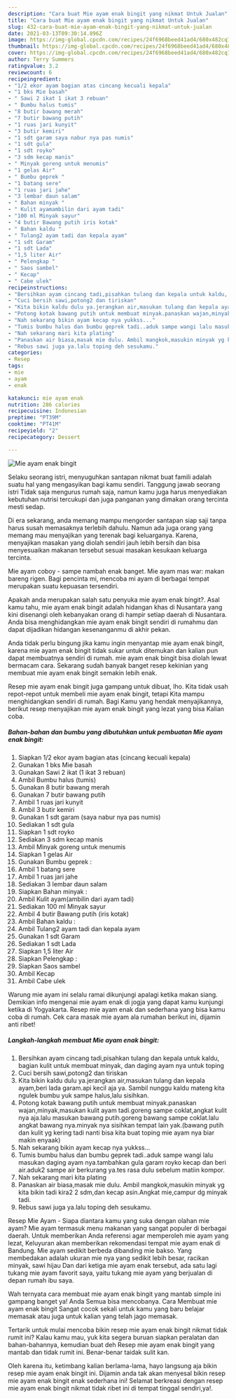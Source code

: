 ```yaml
---
description: "Cara buat Mie ayam enak bingit yang nikmat Untuk Jualan"
title: "Cara buat Mie ayam enak bingit yang nikmat Untuk Jualan"
slug: 432-cara-buat-mie-ayam-enak-bingit-yang-nikmat-untuk-jualan
date: 2021-03-13T09:30:14.896Z
image: https://img-global.cpcdn.com/recipes/24f6968beed41ad4/680x482cq70/mie-ayam-enak-bingit-foto-resep-utama.jpg
thumbnail: https://img-global.cpcdn.com/recipes/24f6968beed41ad4/680x482cq70/mie-ayam-enak-bingit-foto-resep-utama.jpg
cover: https://img-global.cpcdn.com/recipes/24f6968beed41ad4/680x482cq70/mie-ayam-enak-bingit-foto-resep-utama.jpg
author: Terry Summers
ratingvalue: 3.2
reviewcount: 6
recipeingredient:
- "1/2 ekor ayam bagian atas cincang kecuali kepala"
- "1 bks Mie basah"
- " Sawi 2 ikat 1 ikat 3 rebuan"
- " Bumbu halus tumis"
- "8 butir bawang merah"
- "7 butir bawang putih"
- "1 ruas jari kunyit"
- "3 butir kemiri"
- "1 sdt garam saya nabur nya pas numis"
- "1 sdt gula"
- "1 sdt royko"
- "3 sdm kecap manis"
- " Minyak goreng untuk menumis"
- "1 gelas Air"
- " Bumbu geprek "
- "1 batang sere"
- "1 ruas jari jahe"
- "3 lembar daun salam"
- " Bahan minyak "
- " Kulit ayamambilin dari ayam tadi"
- "100 ml Minyak sayur"
- "4 butir Bawang putih iris kotak"
- " Bahan kaldu "
- " Tulang2 ayam tadi dan kepala ayam"
- "1 sdt Garam"
- "1 sdt Lada"
- "1,5 liter Air"
- " Pelengkap "
- " Saos sambel"
- " Kecap"
- " Cabe ulek"
recipeinstructions:
- "Bersihkan ayam cincang tadi,pisahkan tulang dan kepala untuk kaldu, bagian kulit untuk membuat minyak, dan daging ayam nya untuk toping"
- "Cuci bersih sawi,potong2 dan tiriskan"
- "Kita bikin kaldu dulu ya.jerangkan air,masukan tulang dan kepala ayam,beri lada garam.api kecil aja ya. Sambil nunggu kaldu mateng kita ngulek bumbu yuk sampe halus,lalu sisihkan."
- "Potong kotak bawang putih untuk membuat minyak.panaskan wajan,minyak,masukan kulit ayam tadi.goreng sampe coklat,angkat kulit nya aja.lalu masukan bawang putih.goreng bawang sampe coklat.lalu angkat bawang nya.minyak nya sisihkan tempat lain yak.(bawang putih dan kulit yg kering tadi nanti bisa kita buat toping mie ayam nya biar makin enyaak)"
- "Nah sekarang bikin ayam kecap nya yukkss..."
- "Tumis bumbu halus dan bumbu geprek tadi..aduk sampe wangi lalu masukan daging ayam nya.tambahkan gula garam royko kecap dan beri air.aduk2 sampe air berkurang ya.tes rasa dulu sebelum matiin kompor."
- "Nah sekarang mari kita plating"
- "Panaskan air biasa,masak mie dulu. Ambil mangkok,masukin minyak yg kita bikin tadi kira2 2 sdm,dan kecap asin.Angkat mie,campur dg minyak tadi."
- "Rebus sawi juga ya.lalu toping deh sesukamu."
categories:
- Resep
tags:
- mie
- ayam
- enak

katakunci: mie ayam enak 
nutrition: 286 calories
recipecuisine: Indonesian
preptime: "PT39M"
cooktime: "PT41M"
recipeyield: "2"
recipecategory: Dessert

---
```



![Mie ayam enak bingit](https://img-global.cpcdn.com/recipes/24f6968beed41ad4/680x482cq70/mie-ayam-enak-bingit-foto-resep-utama.jpg)

Selaku seorang istri, menyuguhkan santapan nikmat buat famili adalah suatu hal yang mengasyikan bagi kamu sendiri. Tanggung jawab seorang istri Tidak saja mengurus rumah saja, namun kamu juga harus menyediakan kebutuhan nutrisi tercukupi dan juga panganan yang dimakan orang tercinta mesti sedap.

Di era  sekarang, anda memang mampu mengorder santapan siap saji tanpa harus susah memasaknya terlebih dahulu. Namun ada juga orang yang memang mau menyajikan yang terenak bagi keluarganya. Karena, menyajikan masakan yang diolah sendiri jauh lebih bersih dan bisa menyesuaikan makanan tersebut sesuai masakan kesukaan keluarga tercinta. 

Mie ayam coboy - sampe nambah enak banget. Mie ayam mas war: makan bareng rigen. Bagi pencinta mi, mencoba mi ayam di berbagai tempat merupakan suatu kepuasan tersendiri.

Apakah anda merupakan salah satu penyuka mie ayam enak bingit?. Asal kamu tahu, mie ayam enak bingit adalah hidangan khas di Nusantara yang kini disenangi oleh kebanyakan orang di hampir setiap daerah di Nusantara. Anda bisa menghidangkan mie ayam enak bingit sendiri di rumahmu dan dapat dijadikan hidangan kesenanganmu di akhir pekan.

Anda tidak perlu bingung jika kamu ingin menyantap mie ayam enak bingit, karena mie ayam enak bingit tidak sukar untuk ditemukan dan kalian pun dapat membuatnya sendiri di rumah. mie ayam enak bingit bisa diolah lewat bermacam cara. Sekarang sudah banyak banget resep kekinian yang membuat mie ayam enak bingit semakin lebih enak.

Resep mie ayam enak bingit juga gampang untuk dibuat, lho. Kita tidak usah repot-repot untuk membeli mie ayam enak bingit, tetapi Kita mampu menghidangkan sendiri di rumah. Bagi Kamu yang hendak menyajikannya, berikut resep menyajikan mie ayam enak bingit yang lezat yang bisa Kalian coba.

<!--inarticleads1-->

##### Bahan-bahan dan bumbu yang dibutuhkan untuk pembuatan Mie ayam enak bingit:

1. Siapkan 1/2 ekor ayam bagian atas (cincang kecuali kepala)
1. Gunakan 1 bks Mie basah
1. Gunakan  Sawi 2 ikat (1 ikat 3 rebuan)
1. Ambil  Bumbu halus (tumis)
1. Gunakan 8 butir bawang merah
1. Gunakan 7 butir bawang putih
1. Ambil 1 ruas jari kunyit
1. Ambil 3 butir kemiri
1. Gunakan 1 sdt garam (saya nabur nya pas numis)
1. Sediakan 1 sdt gula
1. Siapkan 1 sdt royko
1. Sediakan 3 sdm kecap manis
1. Ambil  Minyak goreng untuk menumis
1. Siapkan 1 gelas Air
1. Gunakan  Bumbu geprek :
1. Ambil 1 batang sere
1. Ambil 1 ruas jari jahe
1. Sediakan 3 lembar daun salam
1. Siapkan  Bahan minyak :
1. Ambil  Kulit ayam(ambilin dari ayam tadi)
1. Sediakan 100 ml Minyak sayur
1. Ambil 4 butir Bawang putih (iris kotak)
1. Ambil  Bahan kaldu :
1. Ambil  Tulang2 ayam tadi dan kepala ayam
1. Gunakan 1 sdt Garam
1. Sediakan 1 sdt Lada
1. Siapkan 1,5 liter Air
1. Siapkan  Pelengkap :
1. Siapkan  Saos sambel
1. Ambil  Kecap
1. Ambil  Cabe ulek


Warung mie ayam ini selalu ramai dikunjungi apalagi ketika makan siang. Demikian info mengenai mie ayam enak di jogja yang dapat kamu kunjungi ketika di Yogyakarta. Resep mie ayam enak dan sederhana yang bisa kamu coba di rumah. Cek cara masak mie ayam ala rumahan berikut ini, dijamin anti ribet! 

<!--inarticleads2-->

##### Langkah-langkah membuat Mie ayam enak bingit:

1. Bersihkan ayam cincang tadi,pisahkan tulang dan kepala untuk kaldu, bagian kulit untuk membuat minyak, dan daging ayam nya untuk toping
1. Cuci bersih sawi,potong2 dan tiriskan
1. Kita bikin kaldu dulu ya.jerangkan air,masukan tulang dan kepala ayam,beri lada garam.api kecil aja ya. Sambil nunggu kaldu mateng kita ngulek bumbu yuk sampe halus,lalu sisihkan.
1. Potong kotak bawang putih untuk membuat minyak.panaskan wajan,minyak,masukan kulit ayam tadi.goreng sampe coklat,angkat kulit nya aja.lalu masukan bawang putih.goreng bawang sampe coklat.lalu angkat bawang nya.minyak nya sisihkan tempat lain yak.(bawang putih dan kulit yg kering tadi nanti bisa kita buat toping mie ayam nya biar makin enyaak)
1. Nah sekarang bikin ayam kecap nya yukkss...
1. Tumis bumbu halus dan bumbu geprek tadi..aduk sampe wangi lalu masukan daging ayam nya.tambahkan gula garam royko kecap dan beri air.aduk2 sampe air berkurang ya.tes rasa dulu sebelum matiin kompor.
1. Nah sekarang mari kita plating
1. Panaskan air biasa,masak mie dulu. Ambil mangkok,masukin minyak yg kita bikin tadi kira2 2 sdm,dan kecap asin.Angkat mie,campur dg minyak tadi.
1. Rebus sawi juga ya.lalu toping deh sesukamu.


Resep Mie Ayam - Siapa diantara kamu yang suka dengan olahan mie ayam? Mie ayam termasuk menu makanan yang sangat populer di berbagai daerah. Untuk memberikan Anda referensi agar memperoleh mie ayam yang lezat, Keluyuran akan memberikan rekomendasi tempat mie ayam enak di Bandung. Mie ayam sedikit berbeda dibanding mie bakso. Yang membedakan adalah ukuran mie nya yang sedikit lebih besar, racikan minyak, sawi hijau Dan dari ketiga mie ayam enak tersebut, ada satu lagi tukang mie ayam favorit saya, yaitu tukang mie ayam yang berjualan di depan rumah ibu saya. 

Wah ternyata cara membuat mie ayam enak bingit yang mantab simple ini gampang banget ya! Anda Semua bisa mencobanya. Cara Membuat mie ayam enak bingit Sangat cocok sekali untuk kamu yang baru belajar memasak atau juga untuk kalian yang telah jago memasak.

Tertarik untuk mulai mencoba bikin resep mie ayam enak bingit nikmat tidak rumit ini? Kalau kamu mau, yuk kita segera buruan siapkan peralatan dan bahan-bahannya, kemudian buat deh Resep mie ayam enak bingit yang mantab dan tidak rumit ini. Benar-benar taidak sulit kan. 

Oleh karena itu, ketimbang kalian berlama-lama, hayo langsung aja bikin resep mie ayam enak bingit ini. Dijamin anda tak akan menyesal bikin resep mie ayam enak bingit enak sederhana ini! Selamat berkreasi dengan resep mie ayam enak bingit nikmat tidak ribet ini di tempat tinggal sendiri,ya!.


